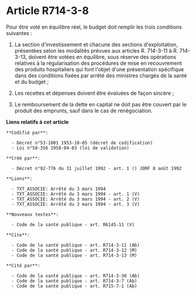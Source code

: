 # Article R714-3-8

Pour être voté en équilibre réel, le budget doit remplir les trois conditions suivantes :

1. La section d'investissement et chacune des sections d'exploitation, présentées selon les modalités prévues aux articles R.
714-3-11 à R. 714-3-13, doivent être votées en équilibre, sous réserve des opérations relatives à la régularisation des
procédures de mise en recouvrement des produits hospitaliers qui font l'objet d'une présentation spécifique dans des
conditions fixées par arrêté des ministres chargés de la santé et du budget ;

2. Les recettes et dépenses doivent être évaluées de façon sincère ;

3. Le remboursement de la dette en capital ne doit pas être couvert par le produit des emprunts, sauf dans le cas de
renégociation.

**Liens relatifs à cet article**

	**Codifié par**:

	  - Décret n°53-1001 1953-10-05 (décret de codification)
	  - Loi n°58-356 1958-04-03 (loi de validation)

	**Créé par**:

	  - Décret n°92-776 du 31 juillet 1992 - art. 1 () JORF 8 août 1992

	**Liens**:

	  - TXT_ASSOCIE: Arrêté du 3 mars 1994
	  - TXT_ASSOCIE: Arrêté du 3 mars 1994 - art. 1 (V)
	  - TXT_ASSOCIE: Arrêté du 3 mars 1994 - art. 2 (V)
	  - TXT_ASSOCIE: Arrêté du 3 mars 1994 - art. 3 (V)

	**Nouveaux textes**:

	  - Code de la santé publique - art. R6145-11 (V)

	**Cite**:

	  - Code de la santé publique - art. R714-3-11 (Ab)
	  - Code de la santé publique - art. R714-3-12 (M)
	  - Code de la santé publique - art. R714-3-13 (M)

	**Cité par**:

	  - Code de la santé publique - art. R714-3-30 (Ab)
	  - Code de la santé publique - art. R714-3-7 (Ab)
	  - Code de la santé publique - art. R715-7-1 (Ab)
